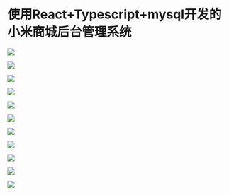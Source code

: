 # 使用React+Typescript+mysql开发的小米商城后台管理系统

![](//images.weserv.nl/?url=https://cdn.jsdelivr.net/gh/ZHEGUO6/image/img/202411111841917.png)

![](//images.weserv.nl/?url=https://cdn.jsdelivr.net/gh/ZHEGUO6/image/img/202411111842637.png)

![](//images.weserv.nl/?url=https://cdn.jsdelivr.net/gh/ZHEGUO6/image/img/202411111843498.png)

![](//images.weserv.nl/?url=https://cdn.jsdelivr.net/gh/ZHEGUO6/image/img/202411111843712.png)

![](//images.weserv.nl/?url=https://cdn.jsdelivr.net/gh/ZHEGUO6/image/img/202411111843600.png)

![](//images.weserv.nl/?url=https://cdn.jsdelivr.net/gh/ZHEGUO6/image/img/202411111843208.png)

![](//images.weserv.nl/?url=https://cdn.jsdelivr.net/gh/ZHEGUO6/image/img/202411111844030.png)

![](//images.weserv.nl/?url=https://cdn.jsdelivr.net/gh/ZHEGUO6/image/img/202411111844609.png)

![](//images.weserv.nl/?url=https://cdn.jsdelivr.net/gh/ZHEGUO6/image/img/202411111845408.png)

![](//images.weserv.nl/?url=https://cdn.jsdelivr.net/gh/ZHEGUO6/image/img/202411111845891.png)

![](//images.weserv.nl/?url=https://cdn.jsdelivr.net/gh/ZHEGUO6/image/img/202411111846858.png)